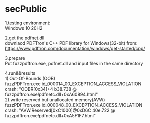 # secPublic
1.testing environment:    
  Windows 10 20H2
  
2.get the pdfnet.dll  
downlaod PDFTron's C++ PDF library  for Windows(32-bit) from:  
https://www.pdftron.com/documentation/windows/get-started/cpp/    

3.prepare  
Put fuzzpdftron.exe, pdfnet.dll and input files in the same directory

4.run&&results  
1).Out-Of-Bounds (OOB)  
  fuzzPDFTron.exe id_000014_00_EXCEPTION_ACCESS_VIOLATION   
  crash: "OOBR[0x34]+4 b38.738 @ fuzzpdftron.exe!pdfnetc.dll+0xA60894.html"   
2).write reserved but unallocated memory(AVW)  
  fuzzPDFTron.exe id_000048_00_EXCEPTION_ACCESS_VIOLATION  
  crash: "AVW.Reserved[0xC1000]@0xD6C 40e.722 @ fuzzpdftron.exe!pdfnetc.dll+0xA5F1F7.html"
